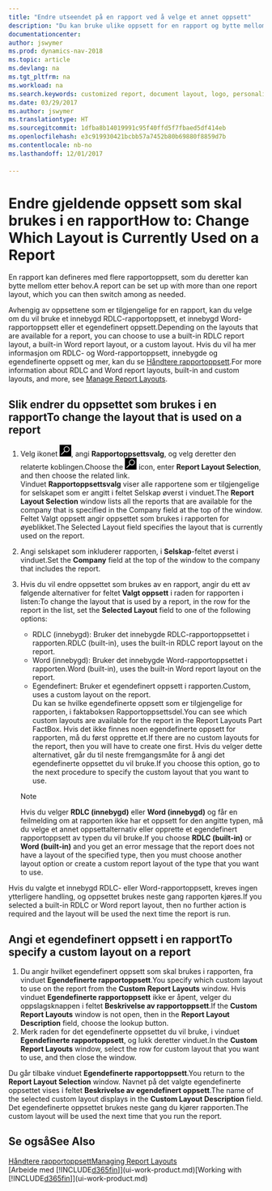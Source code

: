 ```yaml
---
title: "Endre utseendet på en rapport ved å velge et annet oppsett"
description: "Du kan bruke ulike oppsett for en rapport og bytte mellom oppsett for å endre utseendet på den."
documentationcenter: 
author: jswymer
ms.prod: dynamics-nav-2018
ms.topic: article
ms.devlang: na
ms.tgt_pltfrm: na
ms.workload: na
ms.search.keywords: customized report, document layout, logo, personalize
ms.date: 03/29/2017
ms.author: jswymer
ms.translationtype: HT
ms.sourcegitcommit: 1dfba8b14019991c95f40ffd5f7fbaed5df414eb
ms.openlocfilehash: e3c919930421bcbb57a7452b80b69880f8859d7b
ms.contentlocale: nb-no
ms.lasthandoff: 12/01/2017

---
```

# <a name="how-to-change-which-layout-is-currently-used-on-a-report"></a><span data-ttu-id="4b734-103">Endre gjeldende oppsett som skal brukes i en rapport</span><span class="sxs-lookup"><span data-stu-id="4b734-103">How to: Change Which Layout is Currently Used on a Report</span></span>
<span data-ttu-id="4b734-104">En rapport kan defineres med flere rapportoppsett, som du deretter kan bytte mellom etter behov.</span><span class="sxs-lookup"><span data-stu-id="4b734-104">A report can be set up with more than one report layout, which you can then switch among as needed.</span></span>

<span data-ttu-id="4b734-105">Avhengig av oppsettene som er tilgjengelige for en rapport, kan du velge om du vil bruke et innebygd RDLC-rapportoppsett, et innebygd Word-rapportoppsett eller et egendefinert oppsett.</span><span class="sxs-lookup"><span data-stu-id="4b734-105">Depending on the layouts that are available for a report, you can choose to use a built-in RDLC report layout, a built-in Word report layout, or a custom layout.</span></span> <span data-ttu-id="4b734-106">Hvis du vil ha mer informasjon om RDLC- og Word-rapportoppsett, innebygde og egendefinerte oppsett og mer, kan du se [Håndtere rapportoppsett](ui-manage-report-layouts.md).</span><span class="sxs-lookup"><span data-stu-id="4b734-106">For more information about RDLC and Word report layouts, built-in and custom layouts, and more, see [Manage Report Layouts](ui-manage-report-layouts.md).</span></span>

## <a name="to-change-the-layout-that-is-used-on-a-report"></a><span data-ttu-id="4b734-107">Slik endrer du oppsettet som brukes i en rapport</span><span class="sxs-lookup"><span data-stu-id="4b734-107">To change the layout that is used on a report</span></span>
1. <span data-ttu-id="4b734-108">Velg ikonet ![Søk etter side eller rapport](media/ui-search/search_small.png "Søk etter side eller rapport"), angi **Rapportoppsettsvalg**, og velg deretter den relaterte koblingen.</span><span class="sxs-lookup"><span data-stu-id="4b734-108">Choose the ![Search for Page or Report](media/ui-search/search_small.png "Search for Page or Report icon") icon, enter **Report Layout Selection**, and then choose the related link.</span></span>  
   <span data-ttu-id="4b734-109">Vinduet **Rapportoppsettsvalg** viser alle rapportene som er tilgjengelige for selskapet som er angitt i feltet Selskap øverst i vinduet.</span><span class="sxs-lookup"><span data-stu-id="4b734-109">The **Report Layout Selection** window lists all the reports that are available for the company that is specified in the Company field at the top of the window.</span></span> <span data-ttu-id="4b734-110">Feltet Valgt oppsett angir oppsettet som brukes i rapporten for øyeblikket.</span><span class="sxs-lookup"><span data-stu-id="4b734-110">The Selected Layout field specifies the layout that is currently used on the report.</span></span>
2. <span data-ttu-id="4b734-111">Angi selskapet som inkluderer rapporten, i **Selskap**-feltet øverst i vinduet.</span><span class="sxs-lookup"><span data-stu-id="4b734-111">Set the **Company** field at the top of the window to the company that includes the report.</span></span>
3. <span data-ttu-id="4b734-112">Hvis du vil endre oppsettet som brukes av en rapport, angir du ett av følgende alternativer for feltet **Valgt oppsett** i raden for rapporten i listen:</span><span class="sxs-lookup"><span data-stu-id="4b734-112">To change the layout that is used by a report, in the row for the report in the list, set the **Selected Layout** field to one of the following options:</span></span>
   * <span data-ttu-id="4b734-113">RDLC (innebygd): Bruker det innebygde RDLC-rapportoppsettet i rapporten.</span><span class="sxs-lookup"><span data-stu-id="4b734-113">RDLC (built-in), uses the built-in RDLC report layout on the report.</span></span>
   * <span data-ttu-id="4b734-114">Word (innebygd): Bruker det innebygde Word-rapportoppsettet i rapporten.</span><span class="sxs-lookup"><span data-stu-id="4b734-114">Word (built-in), uses the built-in Word report layout on the report.</span></span>
   * <span data-ttu-id="4b734-115">Egendefinert: Bruker et egendefinert oppsett i rapporten.</span><span class="sxs-lookup"><span data-stu-id="4b734-115">Custom, uses a custom layout on the report.</span></span>  
     <span data-ttu-id="4b734-116">Du kan se hvilke egendefinerte oppsett som er tilgjengelige for rapporten, i faktaboksen Rapportoppsettsdel.</span><span class="sxs-lookup"><span data-stu-id="4b734-116">You can see which custom layouts are available for the report in the Report Layouts Part FactBox.</span></span> <span data-ttu-id="4b734-117">Hvis det ikke finnes noen egendefinerte oppsett for rapporten, må du først opprette et.</span><span class="sxs-lookup"><span data-stu-id="4b734-117">If there are no custom layouts for the report, then you will have to create one first.</span></span> <span data-ttu-id="4b734-118">Hvis du velger dette alternativet, går du til neste fremgangsmåte for å angi det egendefinerte oppsettet du vil bruke.</span><span class="sxs-lookup"><span data-stu-id="4b734-118">If you choose this option, go to the next procedure to specify the custom layout that you want to use.</span></span>

    > [!NOTE]  
    >   <span data-ttu-id="4b734-119">Hvis du velger **RDLC (innebygd)** eller **Word (innebygd)** og får en feilmelding om at rapporten ikke har et oppsett for den angitte typen, må du velge et annet oppsettalternativ eller opprette et egendefinert rapportoppsett av typen du vil bruke.</span><span class="sxs-lookup"><span data-stu-id="4b734-119">If you choose **RDLC (built-in)** or **Word (built-in)** and you get an error message that the report does not have a layout of the specified type, then you must choose another layout option or create a custom report layout of the type that you want to use.</span></span>

<span data-ttu-id="4b734-120">Hvis du valgte et innebygd RDLC- eller Word-rapportoppsett, kreves ingen ytterligere handling, og oppsettet brukes neste gang rapporten kjøres.</span><span class="sxs-lookup"><span data-stu-id="4b734-120">If you selected a built-in RDLC or Word report layout, then no further action is required and the layout will be used the next time the report is run.</span></span>

## <a name="to-specify-a-custom-layout-on-a-report"></a><span data-ttu-id="4b734-121">Angi et egendefinert oppsett i en rapport</span><span class="sxs-lookup"><span data-stu-id="4b734-121">To specify a custom layout on a report</span></span>
1. <span data-ttu-id="4b734-122">Du angir hvilket egendefinert oppsett som skal brukes i rapporten, fra vinduet **Egendefinerte rapportoppsett**.</span><span class="sxs-lookup"><span data-stu-id="4b734-122">You specify which custom layout to use on the report from the **Custom Report Layouts** window.</span></span> <span data-ttu-id="4b734-123">Hvis vinduet **Egendefinerte rapportoppsett** ikke er åpent, velger du oppslagsknappen i feltet **Beskrivelse av rapportoppsett**.</span><span class="sxs-lookup"><span data-stu-id="4b734-123">If the **Custom Report Layouts** window is not open, then in the **Report Layout Description** field, choose the lookup button.</span></span>
2. <span data-ttu-id="4b734-124">Merk raden for det egendefinerte oppsettet du vil bruke, i vinduet **Egendefinerte rapportoppsett**, og lukk deretter vinduet.</span><span class="sxs-lookup"><span data-stu-id="4b734-124">In the **Custom Report Layouts** window, select the row for custom layout that you want to use, and then close the window.</span></span>

<span data-ttu-id="4b734-125">Du går tilbake vinduet **Egendefinerte rapportoppsett**.</span><span class="sxs-lookup"><span data-stu-id="4b734-125">You return to the **Report Layout Selection** window.</span></span> <span data-ttu-id="4b734-126">Navnet på det valgte egendefinerte oppsettet vises i feltet **Beskrivelse av egendefinert oppsett**.</span><span class="sxs-lookup"><span data-stu-id="4b734-126">The name of the selected custom layout displays in the **Custom Layout Description** field.</span></span> <span data-ttu-id="4b734-127">Det egendefinerte oppsettet brukes neste gang du kjører rapporten.</span><span class="sxs-lookup"><span data-stu-id="4b734-127">The custom layout will be used the next time that you run the report.</span></span>

## <a name="see-also"></a><span data-ttu-id="4b734-128">Se også</span><span class="sxs-lookup"><span data-stu-id="4b734-128">See Also</span></span>
[<span data-ttu-id="4b734-129">Håndtere rapportoppsett</span><span class="sxs-lookup"><span data-stu-id="4b734-129">Managing Report Layouts</span></span>](ui-manage-report-layouts.md)  
<span data-ttu-id="4b734-130">[Arbeide med [!INCLUDE[d365fin](includes/d365fin_md.md)]](ui-work-product.md)</span><span class="sxs-lookup"><span data-stu-id="4b734-130">[Working with [!INCLUDE[d365fin](includes/d365fin_md.md)]](ui-work-product.md)</span></span>

